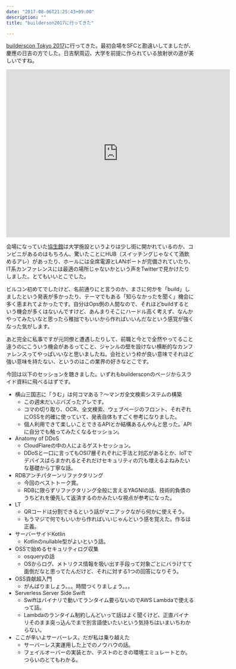 ```yaml
---
date: "2017-08-06T21:25:43+09:00"
description: ""
title: "builderson2017に行ってきた"

---
```


[builderscon Tokyo 2017](https://builderscon.io/tokyo/2017)に行ってきた。最初会場をSFCと勘違いしてましたが、慶應の日吉の方でした。日吉駅周辺、大学を前提に作られている放射状の道が美しいですね。

<iframe src="https://www.google.com/maps/embed?pb=!1m18!1m12!1m3!1d3246.0166435539!2d139.64466915084074!3d35.55329114448822!2m3!1f0!2f0!3f0!3m2!1i1024!2i768!4f13.1!3m3!1m2!1s0x60185f76e18c9d4d%3A0xc4a6f4b87d35fcb0!2z5pel5ZCJ6aeF!5e0!3m2!1sja!2sjp!4v1501994501383" width="600" height="450" frameborder="0" style="border:0" allowfullscreen></iframe>

会場になっていた[協生館](http://www.kcc.keio.ac.jp)は大学施設というよりは少し街に開かれているのか、コンビニがあるのはもちろん、驚いたことにHUB（スイッチングじゃなくて酒飲めるアレ）があったり、ホールには全席電源とLANポートが完備されていたり、IT系カンファレンスには最適の場所じゃないかという声をTwitterで見かけたりしました。とてもいいとこでした。

ビルコン初めてでしたけど、名前通りにと言うのか、まさに何かを「build」しましたという発表が多かったり、テーマでもある「知らなかったを聞く」機会に多く恵まれてよかったです。自分はOps側の人間なので、それほどbuildするという機会が多くはないんですけど、あんまりそこにハードル高く考えず、なんかやってみたいなと思ったら稚拙でもいいから作ればいいんだなという感覚が強くなった気がします。

あと完全に私事ですが元同僚と遭遇したりして、前職と今とで全然やってること違うのにこういう機会があるってこと、ジャンルの壁を設けない横断的なカンファレンスってやっぱいいなと思いましたね。会社という枠が良い意味でそれほど強い意味を持たない、というのはこの業界の好きなとこです。

今回は以下のセッションを聴きました。いずれもbuildersconのページからスライド資料に飛べるはずです。

* 横山三国志に「うむ」は何コマある？〜マンガ全文検索システムの構築
  * この週末だいぶバズったアレです。
  * コマの切り取り、OCR、全文検索、ウェブページのフロント、それぞれにOSSを的確に使っていて、発表自体もすごく参考になりました。
  * 個人利用できて楽しいことできるAPIとか結構あるんやんと思った。APIに自分でも触ってみたくなるセッション。
* Anatomy of DDoS
  * CloudFlareの中の人によるゲストセッション。
  * DDoSと一口に言ってもOSI7層それぞれに手法と対応があるとか、IoTでデバイスばらまかれるとそれだけセキュリティの穴も増えるよねみたいな基礎から丁寧な話。
* RDBアンチパターンリファクタリング
  * 今回のベストトーク賞。
  * RDBに限らずリファクタリング全般に言えるYAGNIの話、技術的負債のうちどれを優先して返済するのかみたいな視点が参考になった。
* LT
  * QRコードは分割できるという話がマニアックながら何かに使えそう。
  * もうマジで何でもいいから作ればいいじゃんという感を覚えた。作るは正義。
* サーバーサイドKotlin
  * Kotlinのnullable型がよいという話。
* OSSで始めるセキュリティログ収集
  * osqueryの話
  * OSからログ、メトリクス情報を吸い出す手段って対象ごとにバラけてて面倒だなと思ってたんだけど、それに対する1つの回答になりそう。
* OSS貢献超入門
  * がんばりましょう。。。時間つくりましょう。。。
* Serverless Server Side Swift
  * Swiftはバイナリで動いてランタイム要らないのでAWS Lambdaで使えるって話。
  * Lambdaのランタイム制約しんどいって話はよく聞くけど、正直バイナリそのまま突っ込んでまで別言語使いたいという気持ちはいまいちわからない。
* ここが辛いよサーバーレス。だが私は乗り越えた
  * サーバーレス実運用した上でのノウハウの話。
  * フェイルオーバーの実装とか、テストのときの環境エミュレートとか。つらいのとてもわかる。
